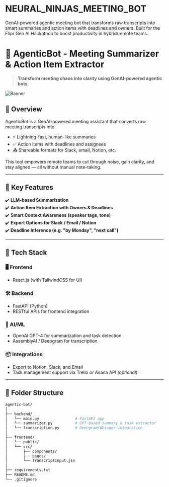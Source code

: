 # NEURAL_NINJAS_MEETING_BOT
GenAI-powered agentic meeting bot that transforms raw transcripts into smart summaries and action items with deadlines and owners. Built for the Flipr Gen AI Hackathon to boost productivity in hybrid/remote teams.

# 🤖 AgenticBot - Meeting Summarizer & Action Item Extractor

> **Transform meeting chaos into clarity using GenAI-powered agentic bots.**

![Banner](./banner.png)

## 🚀 Overview

AgenticBot is a GenAI-powered meeting assistant that converts raw meeting transcripts into:

- ⚡ Lightning-fast, human-like summaries  
- ✅ Action items with deadlines and assignees  
- 📤 Shareable formats for Slack, email, Notion, etc.

This tool empowers remote teams to cut through noise, gain clarity, and stay aligned — all without manual note-taking.

---

## 🧠 Key Features

✔️ **LLM-based Summarization**  
✔️ **Action Item Extraction with Owners & Deadlines**  
✔️ **Smart Context Awareness (speaker tags, tone)**  
✔️ **Export Options for Slack / Email / Notion**  
✔️ **Deadline Inference (e.g. "by Monday", "next call")**

---

## 🔧 Tech Stack

### 🖥️ Frontend
- React.js (with TailwindCSS for UI)

### 🛠️ Backend
- FastAPI (Python)  
- RESTful APIs for frontend integration

### 🧠 AI/ML
- OpenAI GPT-4 for summarization and task detection  
- AssemblyAI / Deepgram for transcription

### 📦 Integrations
- Export to Notion, Slack, and Email
- Task management support via Trello or Asana API *(optional)*

---

## 📁 Folder Structure

```bash
agentic-bot/
│
├── backend/
│   └── main.py                # FastAPI app
│   └── summarizer.py          # GPT-based summary & task extractor
│   └── transcription.py       # Deepgram/Whisper integration
│
├── frontend/
│   └── public/
│   └── src/
│       ├── components/
│       ├── pages/
│       └── TranscriptInput.jsx
│
├── requirements.txt
├── README.md
└── .gitignore
